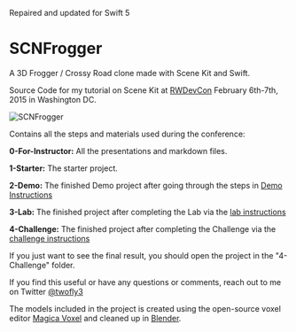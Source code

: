 Repaired and updated for Swift 5

SCNFrogger
===============
A 3D Frogger / Crossy Road clone made with Scene Kit and Swift.

Source Code for my tutorial on Scene Kit at [RWDevCon](http://www.rwdevcon.com) February 6th-7th, 2015 in Washington DC.

![SCNFrogger](screenshot.png)

Contains all the steps and materials used during the conference:

**0-For-Instructor:** All the presentations and markdown files.

**1-Starter:** The starter project.

**2-Demo:** The finished Demo project after going through the steps in [Demo Instructions](https://github.com/devindazzle/SceneKitFrogger/blob/master/0-For-Instructor/2-Demo.markdown)

**3-Lab:** The finished project after completing the Lab via the [lab instructions](https://github.com/devindazzle/SceneKitFrogger/blob/master/0-For-Instructor/3-LabInstructions.markdown)

**4-Challenge:** The finished project after completing the Challenge via the [challenge instructions](https://github.com/devindazzle/SceneKitFrogger/blob/master/0-For-Instructor/4-ChallengeInstructions.markdown)

If you just want to see the final result, you should open the project in the "4-Challenge" folder.

If you find this useful or have any questions or comments, reach out to me on Twitter [@twofly3](https://twitter.com/twofly3)

The models included in the project is created using the open-source voxel editor [Magica Voxel](https://voxel.codeplex.com) and cleaned up in [Blender](http://www.blender.org).
